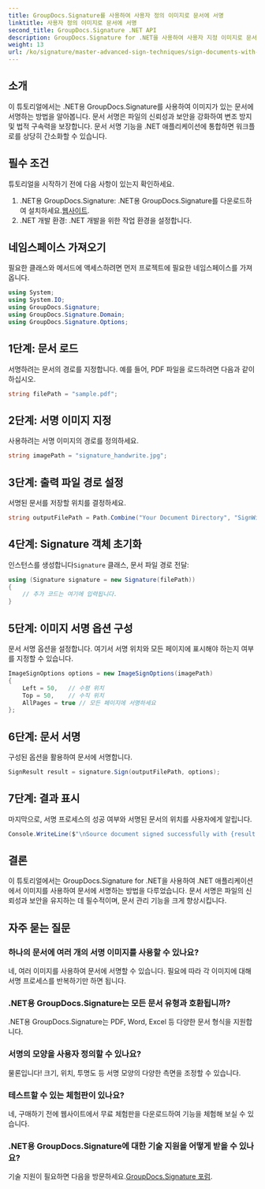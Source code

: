 ```yaml
---
title: GroupDocs.Signature를 사용하여 사용자 정의 이미지로 문서에 서명
linktitle: 사용자 정의 이미지로 문서에 서명
second_title: GroupDocs.Signature .NET API
description: GroupDocs.Signature for .NET을 사용하여 사용자 지정 이미지로 문서에 서명하여 문서의 신뢰성과 보안을 강화하는 방법을 알아보세요. 이 단계별 튜토리얼은 문서 로딩부터 모든 것을 다룹니다.
weight: 13
url: /ko/signature/master-advanced-sign-techniques/sign-documents-with-custom-image/
---
```

## 소개

이 튜토리얼에서는 .NET용 GroupDocs.Signature를 사용하여 이미지가 있는 문서에 서명하는 방법을 알아봅니다. 문서 서명은 파일의 신뢰성과 보안을 강화하여 변조 방지 및 법적 구속력을 보장합니다. 문서 서명 기능을 .NET 애플리케이션에 통합하면 워크플로를 상당히 간소화할 수 있습니다.

## 필수 조건

튜토리얼을 시작하기 전에 다음 사항이 있는지 확인하세요.

1.  .NET용 GroupDocs.Signature: .NET용 GroupDocs.Signature를 다운로드하여 설치하세요.[웹사이트](https://releases.groupdocs.com/signature/net/).
2. .NET 개발 환경: .NET 개발을 위한 작업 환경을 설정합니다.

## 네임스페이스 가져오기

필요한 클래스와 메서드에 액세스하려면 먼저 프로젝트에 필요한 네임스페이스를 가져옵니다.

```csharp
using System;
using System.IO;
using GroupDocs.Signature;
using GroupDocs.Signature.Domain;
using GroupDocs.Signature.Options;
```

## 1단계: 문서 로드

서명하려는 문서의 경로를 지정합니다. 예를 들어, PDF 파일을 로드하려면 다음과 같이 하십시오.

```csharp
string filePath = "sample.pdf";
```

## 2단계: 서명 이미지 지정

사용하려는 서명 이미지의 경로를 정의하세요.

```csharp
string imagePath = "signature_handwrite.jpg";
```

## 3단계: 출력 파일 경로 설정

서명된 문서를 저장할 위치를 결정하세요.

```csharp
string outputFilePath = Path.Combine("Your Document Directory", "SignWithImage", "SignedDocument.pdf");
```

## 4단계: Signature 객체 초기화

 인스턴스를 생성합니다`Signature` 클래스, 문서 파일 경로 전달:

```csharp
using (Signature signature = new Signature(filePath))
{
    // 추가 코드는 여기에 입력됩니다.
}
```

## 5단계: 이미지 서명 옵션 구성

문서 서명 옵션을 설정합니다. 여기서 서명 위치와 모든 페이지에 표시해야 하는지 여부를 지정할 수 있습니다.

```csharp
ImageSignOptions options = new ImageSignOptions(imagePath)
{
    Left = 50,   // 수평 위치
    Top = 50,    // 수직 위치
    AllPages = true // 모든 페이지에 서명하세요
};
```

## 6단계: 문서 서명

구성된 옵션을 활용하여 문서에 서명합니다.

```csharp
SignResult result = signature.Sign(outputFilePath, options);
```

## 7단계: 결과 표시

마지막으로, 서명 프로세스의 성공 여부와 서명된 문서의 위치를 사용자에게 알립니다.

```csharp
Console.WriteLine($"\nSource document signed successfully with {result.Succeeded.Count} signature(s).\nFile saved at {outputFilePath}.");
```

## 결론

이 튜토리얼에서는 GroupDocs.Signature for .NET을 사용하여 .NET 애플리케이션에서 이미지를 사용하여 문서에 서명하는 방법을 다루었습니다. 문서 서명은 파일의 신뢰성과 보안을 유지하는 데 필수적이며, 문서 관리 기능을 크게 향상시킵니다.

## 자주 묻는 질문

### 하나의 문서에 여러 개의 서명 이미지를 사용할 수 있나요?

네, 여러 이미지를 사용하여 문서에 서명할 수 있습니다. 필요에 따라 각 이미지에 대해 서명 프로세스를 반복하기만 하면 됩니다.

### .NET용 GroupDocs.Signature는 모든 문서 유형과 호환됩니까?

.NET용 GroupDocs.Signature는 PDF, Word, Excel 등 다양한 문서 형식을 지원합니다.

### 서명의 모양을 사용자 정의할 수 있나요?

물론입니다! 크기, 위치, 투명도 등 서명 모양의 다양한 측면을 조정할 수 있습니다.

### 테스트할 수 있는 체험판이 있나요?

네, 구매하기 전에 웹사이트에서 무료 체험판을 다운로드하여 기능을 체험해 보실 수 있습니다.

### .NET용 GroupDocs.Signature에 대한 기술 지원을 어떻게 받을 수 있나요?

 기술 지원이 필요하면 다음을 방문하세요.[GroupDocs.Signature 포럼](https://forum.groupdocs.com/c/signature/13).